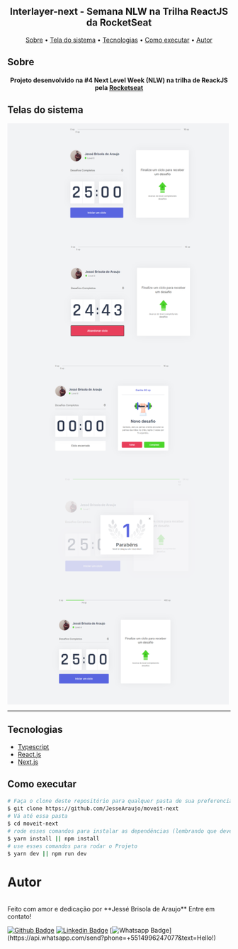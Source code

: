 <h2 align="center">
  Interlayer-next - Semana NLW na Trilha ReactJS da RocketSeat
</h2>

<p align="center">
 <a href="#objetivo">Sobre</a> •
 <a href="#telas">Tela do sistema</a> •
 <a href="#tecnologias">Tecnologias</a> •  
 <a href="#install">Como executar</a> •  
 <a href="#autor">Autor</a>
</p>

## Sobre

<h4 align="center">
  Projeto desenvolvido na #4 Next Level Week (NLW) na trilha de ReackJS pela <a href="https://app.rocketseat.com.br/dashboard">Rocketseat</a>
</h4>

## Telas do sistema

<img src="/public/prints/home.png" width="500px;" align="center">
<img src="/public/prints/countdown-init.png" width="500px;" align="center">
<img src="/public/prints/challenge.png" width="500px;" align="center">
<img src="/public/prints/levelup.png" width="500px;" align="center">
<img src="/public/prints/levelup2.png" width="500px;" align="center">

---

## Tecnologias

- [Typescript](https://www.typescriptlang.org/)
- [React.js](https://pt-br.reactjs.org/)
- [Next.js](https://nextjs.org/)

## Como executar

```bash
# Faça o clone deste repositório para qualquer pasta de sua preferencia
$ git clone https://github.com/JesseAraujo/moveit-next
# Vá até essa pasta
$ cd moveit-next
# rode esses comandos para instalar as dependências (lembrando que deverá ter o node instalado em sua máquina)
$ yarn install || npm install
# use esses comandos para rodar o Projeto
$ yarn dev || npm run dev
```

# Autor

<img style="border-radius: 50%;" src="https://avatars.githubusercontent.com/u/28305012?s=460&u=e947608a2d0a560ea99595c3b37e3a02ef1ad93b&v=4" width="100px;" alt=""/>
 <br />
Feito com amor e dedicação por **Jessé Brisola de Araujo** Entre em contato!

[![Github Badge](https://img.shields.io/badge/-Github-000?style=flat-square&logo=Github&logoColor=white&link=link_do_seu_perfil_no_github)](https://github.com/JesseAraujo)
[![Linkedin Badge](https://img.shields.io/badge/-LinkedIn-blue?style=flat-square&logo=Linkedin&logoColor=white&link=https://www.linkedin.com/in/diego-ferreira-34b6348b/)](https://www.linkedin.com/in/jesse-brisola-de-araujo/)
[![Whatsapp Badge](https://img.shields.io/badge/-Whatsapp-4CA143?style=flat-square&labelColor=4CA143&logo=whatsapp&logoColor=white&link=https://api.whatsapp.com/send?phone=+5514996247077&text=Hello!)](https://api.whatsapp.com/send?phone=+5514996247077&text=Hello!)

